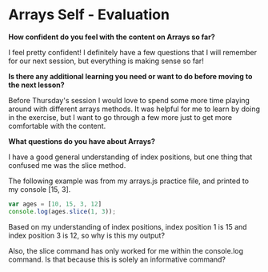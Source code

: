 # Arrays Self - Evaluation

**How confident do you feel with the content on Arrays so far?**

I feel pretty confident! I definitely have a few questions that I will remember for our next session, but everything is making sense so far!

**Is there any additional learning you need or want to do before moving to the next lesson?**

Before Thursday's session I would love to spend some more time playing around with different arrays methods. It was helpful for me to learn by doing in the exercise, but I want to go through a few more just to get more comfortable with the content.

**What questions do you have about Arrays?**

I have a good general understanding of index positions, but one thing that confused me was the slice method.

The following example was from my arrays.js practice file, and printed to my console [15, 3].

 ```javascript
var ages = [10, 15, 3, 12]
 console.log(ages.slice(1, 3));

 ```
Based on my understanding of index positions, index position 1 is 15 and index position 3 is 12, so why is this my output?

Also, the slice command has only worked for me within the console.log command. Is that because this is solely an informative command?

